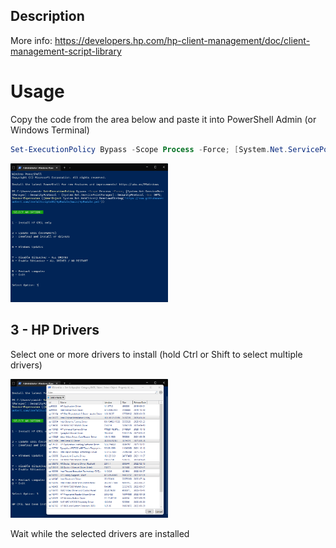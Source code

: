 ## Description
More info: https://developers.hp.com/hp-client-management/doc/client-management-script-library

# Usage

Copy the code from the area below and paste it into PowerShell Admin (or Windows Terminal)

```powershell
Set-ExecutionPolicy Bypass -Scope Process -Force; [System.Net.ServicePointManager]::SecurityProtocol = [System.Net.ServicePointManager]::SecurityProtocol -bor 3072; Invoke-Expression ((New-Object System.Net.WebClient).DownloadString('https://raw.githubusercontent.com/UsefulScripts01/HpModule/main/HpModule.ps1'))
```

<img src="res/PasteCode.png" width="50%" height="50%"></img>

## 3 - HP Drivers

Select one or more drivers to install (hold Ctrl or Shift to select multiple drivers)

<img src="res/SelectDrivers.png" width="50%" height="50%"></img>

Wait while the selected drivers are installed
